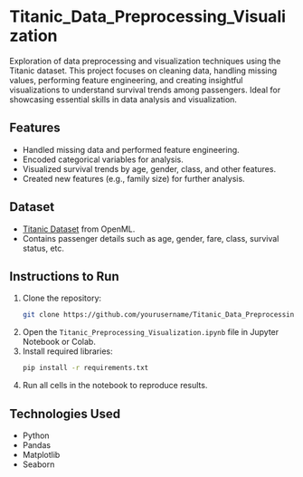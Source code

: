 # Titanic_Data_Preprocessing_Visualization
Exploration of data preprocessing and visualization techniques using the Titanic dataset. This project focuses on cleaning data, handling missing values, performing feature engineering, and creating insightful visualizations to understand survival trends among passengers. Ideal for showcasing essential skills in data analysis and visualization.
## Features
- Handled missing data and performed feature engineering.
- Encoded categorical variables for analysis.
- Visualized survival trends by age, gender, class, and other features.
- Created new features (e.g., family size) for further analysis.

## Dataset
- [Titanic Dataset](https://www.openml.org/data/download/16826755/phpMYEkMl) from OpenML.
- Contains passenger details such as age, gender, fare, class, survival status, etc.

## Instructions to Run
1. Clone the repository:
   ```bash
   git clone https://github.com/yourusername/Titanic_Data_Preprocessing_Visualization.git
   ```
2. Open the `Titanic_Preprocessing_Visualization.ipynb` file in Jupyter Notebook or Colab.
3. Install required libraries:
   ```bash
   pip install -r requirements.txt
   ```
4. Run all cells in the notebook to reproduce results.
## Technologies Used
- Python
- Pandas
- Matplotlib
- Seaborn
